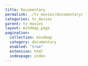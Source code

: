```yaml
---
title: Documentary
permalink: ./tv_movies/documentary/
categories: tv_movies
parent: tv_movies
layout: mindmap_page
pagination:
  collection: mindmap
  category: documentary
  enabled: "true"
  extension: html
  indexpage: index
---
```

